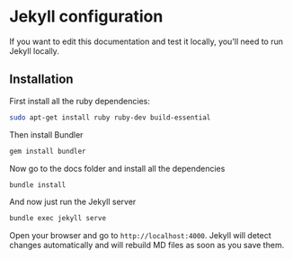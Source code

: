 # Jekyll configuration

If you want to edit this documentation and test it locally, you'll need to run Jekyll locally.

## Installation

First install all the ruby dependencies:

```bash
sudo apt-get install ruby ruby-dev build-essential
```

Then install Bundler

```bash
gem install bundler
```

Now go to the docs folder and install all the dependencies

```bash
bundle install
```

And now just run the Jekyll server

```bash
bundle exec jekyll serve
```

Open your browser and go to `http://localhost:4000`. Jekyll will detect changes automatically and will rebuild MD files as soon as you save them.